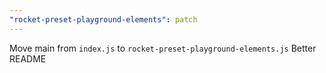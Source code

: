 ```yaml
---
"rocket-preset-playground-elements": patch
---
```


Move main from `index.js` to `rocket-preset-playground-elements.js`
Better README
